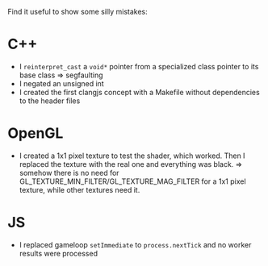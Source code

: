 Find it useful to show some silly mistakes:

# C++
- I `reinterpret_cast` a `void*` pointer from a specialized class pointer to its base class => segfaulting
- I negated an unsigned int
- I created the first clangjs concept with a Makefile without dependencies to the header files

# OpenGL
- I created a 1x1 pixel texture to test the shader, which worked. Then I replaced the texture with the real one and everything was black. => somehow there is no need for GL_TEXTURE_MIN_FILTER/GL_TEXTURE_MAG_FILTER for a 1x1 pixel texture, while other textures need it.

# JS
- I replaced gameloop `setImmediate` to `process.nextTick` and no worker results were processed